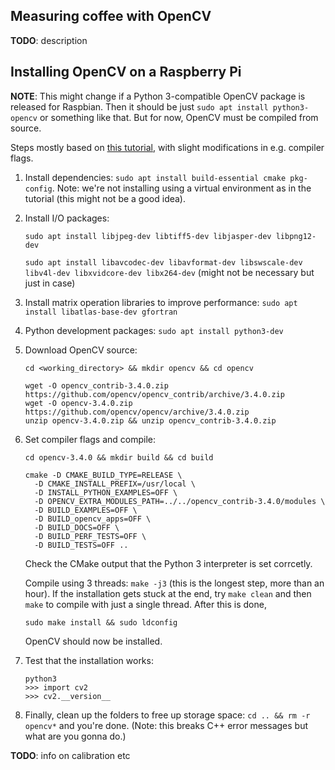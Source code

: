## Measuring coffee with OpenCV

**TODO**: description


## Installing OpenCV on a Raspberry Pi

**NOTE**: This might change if a Python 3-compatible OpenCV package is released for Raspbian. Then it should be just `sudo apt install python3-opencv` or something like that. But for now, OpenCV must be compiled from source.

Steps mostly based on [this tutorial](https://www.pyimagesearch.com/2016/04/18/install-guide-raspberry-pi-3-raspbian-jessie-opencv-3/), with slight modifications in e.g. compiler flags.

1. Install dependencies: `sudo apt install build-essential cmake pkg-config`. Note: we're not installing using a virtual environment as in the tutorial (this might not be a good idea).
1. Install  I/O packages:

   `sudo apt install libjpeg-dev libtiff5-dev libjasper-dev libpng12-dev`

   `sudo apt install libavcodec-dev libavformat-dev libswscale-dev libv4l-dev libxvidcore-dev libx264-dev` (might not be necessary but just in case)

1. Install matrix operation libraries to improve performance: `sudo apt install libatlas-base-dev gfortran`
1. Python development packages: `sudo apt install python3-dev`
1. Download OpenCV source:

   `cd <working_directory> && mkdir opencv && cd opencv`

   ```
   wget -O opencv_contrib-3.4.0.zip https://github.com/opencv/opencv_contrib/archive/3.4.0.zip
   wget -O opencv-3.4.0.zip https://github.com/opencv/opencv/archive/3.4.0.zip
   unzip opencv-3.4.0.zip && unzip opencv_contrib-3.4.0.zip
   ```

1. Set compiler flags and compile:

   `cd opencv-3.4.0 && mkdir build && cd build`

   ```
   cmake -D CMAKE_BUILD_TYPE=RELEASE \
     -D CMAKE_INSTALL_PREFIX=/usr/local \
	 -D INSTALL_PYTHON_EXAMPLES=OFF \
	 -D OPENCV_EXTRA_MODULES_PATH=../../opencv_contrib-3.4.0/modules \
	 -D BUILD_EXAMPLES=OFF \
	 -D BUILD_opencv_apps=OFF \
	 -D BUILD_DOCS=OFF \
	 -D BUILD_PERF_TESTS=OFF \
	 -D BUILD_TESTS=OFF ..
   ```

   Check the CMake output that the Python 3 interpreter is set corrcetly.

   Compile using 3 threads: `make -j3` (this is the longest step, more than an hour). If the installation gets stuck at the end, try `make clean` and then `make` to compile with just a single thread. After this is done,

   `sudo make install && sudo ldconfig`

	OpenCV should now be installed.

1. Test that the installation works:

   ```
   python3
   >>> import cv2
   >>> cv2.__version__
   ```

1. Finally, clean up the folders to free up storage space: `cd .. && rm -r opencv*` and you're done. (Note: this breaks C++ error messages but what are you gonna do.)

**TODO**: info on calibration etc

